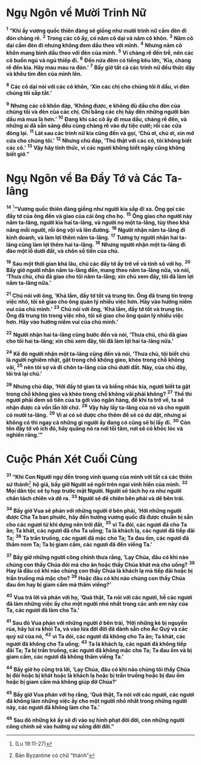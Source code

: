# Ngụ Ngôn về Mười Trinh Nữ

<sup><b>1</b></sup> **“Khi ấy vương quốc thiên đàng sẽ giống như mười trinh nữ cầm đèn đi đón chàng rể.** <sup><b>2</b></sup> **Trong các cô ấy, có năm cô dại và năm cô khôn.** <sup><b>3</b></sup> **Năm cô dại cầm đèn đi nhưng không đem dầu theo với mình.** <sup><b>4</b></sup> **Nhưng năm cô khôn mang bình dầu theo với đèn của mình.** <sup><b>5</b></sup> **Vì chàng rể đến trễ, nên các cô buồn ngủ và ngủ thiếp đi.** <sup><b>6</b></sup> **Đến nửa đêm có tiếng kêu lớn, ‘Kìa, chàng rể đến kia. Hãy mau mau ra đón.’** <sup><b>7</b></sup> **Bấy giờ tất cả các trinh nữ đều thức dậy và khêu tim đèn của mình lên.**

<sup><b>8</b></sup> **Các cô dại nói với các cô khôn, ‘Xin các chị cho chúng tôi ít dầu, vì đèn chúng tôi sắp tắt.’**

<sup><b>9</b></sup> **Nhưng các cô khôn đáp, ‘Không được, e không đủ dầu cho đèn của chúng tôi và đèn của các chị. Chi bằng các chị hãy đến những người bán dầu mà mua là hơn.’** <sup><b>10</b></sup> **Đang khi các cô ấy đi mua dầu, chàng rể đến, và những ai đã sẵn sàng đều cùng chàng rể vào dự tiệc cưới; rồi các cửa đóng lại.** <sup><b>11</b></sup> **Lát sau các trinh nữ kia cũng đến và gọi, ‘Chủ ơi, chủ ơi, xin mở cửa cho chúng tôi.’** <sup><b>12</b></sup> **Nhưng chủ đáp, ‘Thú thật với các cô, tôi không biết các cô.’** <sup><b>13</b></sup> **Vậy hãy tỉnh thức, vì các ngươi không biết ngày cũng không biết giờ.”**

# Ngụ Ngôn về Ba Đầy Tớ và Các Ta-lâng

<sup><b>14</b></sup> [^1@-2cf661c2-2727-4a40-8292-41f2e91a97d4]**“Vương quốc thiên đàng giống như người kia sắp đi xa. Ông gọi các đầy tớ của ông đến và giao của cải ông cho họ.** <sup><b>15</b></sup> **Ông giao cho người này năm ta-lâng, người kia hai ta-lâng, và người nọ một ta-lâng, tùy theo khả năng mỗi người, rồi ông vội vã lên đường.** <sup><b>16</b></sup> **Người nhận năm ta-lâng đi kinh doanh, và làm lợi thêm năm ta-lâng.** <sup><b>17</b></sup> **Tương tự người nhận hai ta-lâng cũng làm lợi thêm hai ta-lâng.** <sup><b>18</b></sup> **Nhưng người nhận một ta-lâng đi đào một lỗ dưới đất, và chôn số tiền của chủ.**

<sup><b>19</b></sup> **Sau một thời gian khá lâu, chủ các đầy tớ ấy trở về và tính sổ với họ.** <sup><b>20</b></sup> **Bấy giờ người nhận năm ta-lâng đến, mang theo năm ta-lâng nữa, và nói, ‘Thưa chủ, chủ đã giao cho tôi năm ta-lâng; xin chủ xem đây, tôi đã làm lợi năm ta-lâng nữa.’**

<sup><b>21</b></sup> **Chủ nói với ông, ‘Khá lắm, đầy tớ tốt và trung tín. Ông đã trung tín trong việc nhỏ, tôi sẽ giao cho ông quản lý nhiều việc hơn. Hãy vào hưởng niềm vui của chủ mình.’** <sup><b>23</b></sup> **Chủ nói với ông, ‘Khá lắm, đầy tớ tốt và trung tín. Ông đã trung tín trong việc nhỏ, tôi sẽ giao cho ông quản lý nhiều việc hơn. Hãy vào hưởng niềm vui của chủ mình.’**

<sup><b>22</b></sup> **Người nhận hai ta-lâng cũng bước đến và nói, ‘Thưa chủ, chủ đã giao cho tôi hai ta-lâng; xin chủ xem đây, tôi đã làm lợi hai ta-lâng nữa.’**

<sup><b>24</b></sup> **Kế đó người nhận một ta-lâng cũng đến và nói, ‘Thưa chủ, tôi biết chủ là người nghiêm nhặt, gặt trong chỗ không gieo, khèo trong chỗ không vãi,** <sup><b>25</b></sup> **nên tôi sợ và đi chôn ta-lâng của chủ dưới đất. Này, của chủ đây, tôi trả lại chủ.’**

<sup><b>26</b></sup> **Nhưng chủ đáp, ‘Hỡi đầy tớ gian tà và biếng nhác kia, ngươi biết ta gặt trong chỗ không gieo và khèo trong chỗ không vãi phải không?** <sup><b>27</b></sup> **Thế thì ngươi phải đem số tiền của ta gởi vào ngân hàng, để khi ta trở về, ta sẽ nhận được cả vốn lẫn lời chứ.** <sup><b>28</b></sup> **Vậy hãy lấy ta-lâng của nó và cho người có mười ta-lâng.** <sup><b>29</b></sup> **Vì ai có sẽ được cho thêm để sẽ có dư dật, nhưng ai không có thì ngay cả những gì người ấy đang có cũng sẽ bị lấy đi.** <sup><b>30</b></sup> **Còn tên đầy tớ vô ích đó, hãy quăng nó ra nơi tối tăm, nơi sẽ có khóc lóc và nghiến răng.’”**

# Cuộc Phán Xét Cuối Cùng

<sup><b>31</b></sup> **“Khi Con Người ngự đến trong vinh quang của mình với tất cả các thiên sứ thánh**[^1-2cf661c2-2727-4a40-8292-41f2e91a97d4] **hộ giá, bấy giờ Người sẽ ngồi trên ngai vinh hiển của mình.** <sup><b>32</b></sup> **Mọi dân tộc sẽ tụ họp trước mặt Người. Người sẽ tách họ ra như người chăn tách chiên và dê ra.** <sup><b>33</b></sup> **Người sẽ để chiên bên phải và dê bên trái.**

<sup><b>34</b></sup> **Bấy giờ Vua sẽ phán với những người ở bên phải, ‘Hỡi những người được Cha Ta ban phước, hãy đến hưởng vương quốc đã được chuẩn bị sẵn cho các ngươi từ khi dựng nên trời đất,** <sup><b>35</b></sup> **vì Ta đói, các ngươi đã cho Ta ăn; Ta khát, các ngươi đã cho Ta uống; Ta là khách lạ, các ngươi đã tiếp đãi Ta;** <sup><b>36</b></sup> **Ta trần truồng, các ngươi đã mặc cho Ta; Ta đau ốm, các ngươi đã thăm nom Ta; Ta bị giam cầm, các ngươi đã đến viếng Ta.’**

<sup><b>37</b></sup> **Bấy giờ những người công chính thưa rằng, ‘Lạy Chúa, đâu có khi nào chúng con thấy Chúa đói mà cho ăn hoặc thấy Chúa khát mà cho uống?** <sup><b>38</b></sup> **Hay là đâu có khi nào chúng con thấy Chúa là khách lạ mà tiếp đãi hoặc bị trần truồng mà mặc cho?** <sup><b>39</b></sup> **Hoặc đâu có khi nào chúng con thấy Chúa đau ốm hay bị giam cầm mà thăm viếng?’**

<sup><b>40</b></sup> **Vua trả lời và phán với họ, ‘Quả thật, Ta nói với các ngươi, hễ các ngươi đã làm những việc ấy cho một người nhỏ nhất trong các anh em này của Ta, các ngươi đã làm cho Ta.’**

<sup><b>41</b></sup> **Sau đó Vua phán với những người ở bên trái, ‘Hỡi những kẻ bị nguyền rủa, hãy lui ra khỏi Ta, và vào lửa đời đời đã dành sẵn cho Ác Quỷ và các quỷ sứ của nó,** <sup><b>42</b></sup> **vì Ta đói, các ngươi đã không cho Ta ăn; Ta khát, các ngươi đã không cho Ta uống;** <sup><b>43</b></sup> **Ta là khách lạ, các ngươi đã không tiếp đãi Ta; Ta bị trần truồng, các ngươi đã không mặc cho Ta; Ta đau ốm và bị giam cầm, các ngươi đã không thăm viếng Ta.’**

<sup><b>44</b></sup> **Bấy giờ họ cũng trả lời, ‘Lạy Chúa, đâu có khi nào chúng tôi thấy Chúa bị đói hoặc bị khát hoặc là khách lạ hoặc bị trần truồng hoặc bị đau ốm hoặc bị giam cầm mà không giúp đỡ Chúa?’**

<sup><b>45</b></sup> **Bấy giờ Vua phán với họ rằng, ‘Quả thật, Ta nói với các ngươi, các ngươi đã không làm những việc ấy cho một người nhỏ nhất trong những người này, các ngươi đã không làm cho Ta.’**

<sup><b>46</b></sup> **Sau đó những kẻ ấy sẽ đi vào sự hình phạt đời đời, còn những người công chính sẽ vào hưởng sự sống đời đời.”**

[^1-2cf661c2-2727-4a40-8292-41f2e91a97d4]: Bản Byzantine có chữ “thánh”

[^1@-2cf661c2-2727-4a40-8292-41f2e91a97d4]: (Lu 19:11-27)
